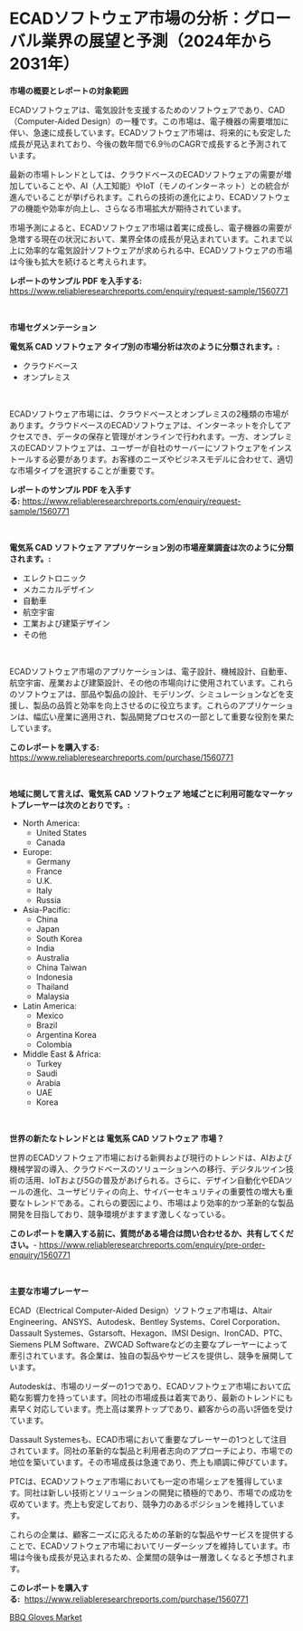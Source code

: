<p><h1>ECADソフトウェア市場の分析：グローバル業界の展望と予測（2024年から2031年）</h1></p><p><strong>市場の概要とレポートの対象範囲</strong></p>
<p><p>ECADソフトウェアは、電気設計を支援するためのソフトウェアであり、CAD（Computer-Aided Design）の一種です。この市場は、電子機器の需要増加に伴い、急速に成長しています。ECADソフトウェア市場は、将来的にも安定した成長が見込まれており、今後の数年間で6.9％のCAGRで成長すると予測されています。</p><p>最新の市場トレンドとしては、クラウドベースのECADソフトウェアの需要が増加していることや、AI（人工知能）やIoT（モノのインターネット）との統合が進んでいることが挙げられます。これらの技術の進化により、ECADソフトウェアの機能や効率が向上し、さらなる市場拡大が期待されています。</p><p>市場予測によると、ECADソフトウェア市場は着実に成長し、電子機器の需要が急増する現在の状況において、業界全体の成長が見込まれています。これまで以上に効率的な電気設計ソフトウェアが求められる中、ECADソフトウェアの市場は今後も拡大を続けると考えられます。</p></p>
<p><strong>レポートのサンプル PDF を入手する:</strong> <a href="https://www.reliableresearchreports.com/enquiry/request-sample/1560771">https://www.reliableresearchreports.com/enquiry/request-sample/1560771</a></p>
<p>&nbsp;</p>
<p><strong>市場セグメンテーション</strong></p>
<p><strong>電気系 CAD ソフトウェア タイプ別の市場分析は次のように分類されます。:</strong></p>
<p><ul><li>クラウドベース</li><li>オンプレミス</li></ul></p>
<p>&nbsp;</p>
<p><p>ECADソフトウェア市場には、クラウドベースとオンプレミスの2種類の市場があります。クラウドベースのECADソフトウェアは、インターネットを介してアクセスでき、データの保存と管理がオンラインで行われます。一方、オンプレミスのECADソフトウェアは、ユーザーが自社のサーバーにソフトウェアをインストールする必要があります。お客様のニーズやビジネスモデルに合わせて、適切な市場タイプを選択することが重要です。</p></p>
<p><strong>レポートのサンプル PDF を入手する:</strong>&nbsp;<a href="https://www.reliableresearchreports.com/enquiry/request-sample/1560771">https://www.reliableresearchreports.com/enquiry/request-sample/1560771</a></p>
<p>&nbsp;</p>
<p><strong> 電気系 CAD ソフトウェア アプリケーション別の市場産業調査は次のように分類されます。:</strong></p>
<p><ul><li>エレクトロニック</li><li>メカニカルデザイン</li><li>自動車</li><li>航空宇宙</li><li>工業および建築デザイン</li><li>その他</li></ul></p>
<p>&nbsp;</p>
<p><p>ECADソフトウェア市場のアプリケーションは、電子設計、機械設計、自動車、航空宇宙、産業および建築設計、その他の市場向けに使用されています。これらのソフトウェアは、部品や製品の設計、モデリング、シミュレーションなどを支援し、製品の品質と効率を向上させるのに役立ちます。これらのアプリケーションは、幅広い産業に適用され、製品開発プロセスの一部として重要な役割を果たしています。</p></p>
<p><strong>このレポートを購入する:</strong>&nbsp; <a href="https://www.reliableresearchreports.com/purchase/1560771">https://www.reliableresearchreports.com/purchase/1560771</a></p>
<p>&nbsp;</p>
<p><strong>地域に関して言えば、電気系 CAD ソフトウェア 地域ごとに利用可能なマーケットプレーヤーは次のとおりです。:</strong></p>
<p><ul>
    <li>
        North America:
        <ul>
            <li>United States</li>
            <li>Canada</li>
        </ul>
    </li>
    <li>
        Europe:
        <ul>
            <li>Germany</li>
            <li>France</li>
            <li>U.K.</li>
            <li>Italy</li>
            <li>Russia</li>
        </ul>
    </li>
    <li>
        Asia-Pacific:
        <ul>
            <li>China</li>
            <li>Japan</li>
            <li>South Korea</li>
            <li>India</li>
            <li>Australia</li>
            <li>China Taiwan</li>
            <li>Indonesia</li>
            <li>Thailand</li>
            <li>Malaysia</li>
        </ul>
    </li>
    <li>
        Latin America:
        <ul>
            <li>Mexico</li>
            <li>Brazil</li>
            <li>Argentina Korea</li>
            <li>Colombia</li>
        </ul>
    </li>
    <li>
        Middle East & Africa:
        <ul>
            <li>Turkey</li>
            <li>Saudi</li>
            <li>Arabia</li>
            <li>UAE</li>
            <li>Korea</li>
        </ul>
    </li>
    </ul></p>
<p>&nbsp;</p>
<p><strong>世界の新たなトレンドとは 電気系 CAD ソフトウェア 市場？</strong></p>
<p><p>世界のECADソフトウェア市場における新興および現行のトレンドは、AIおよび機械学習の導入、クラウドベースのソリューションへの移行、デジタルツイン技術の活用、IoTおよび5Gの普及があげられる。さらに、デザイン自動化やEDAツールの進化、ユーザビリティの向上、サイバーセキュリティの重要性の増大も重要なトレンドである。これらの要因により、市場はより効率的かつ革新的な製品開発を目指しており、競争環境がますます激しくなっている。</p></p>
<p><strong>このレポートを購入する前に、質問がある場合は問い合わせるか、共有してください。</strong>- <a href="https://www.reliableresearchreports.com/enquiry/pre-order-enquiry/1560771">https://www.reliableresearchreports.com/enquiry/pre-order-enquiry/1560771</a></p>
<p>&nbsp;</p>
<p><strong>主要な市場プレーヤー</strong></p>
<p><p>ECAD（Electrical Computer-Aided Design）ソフトウェア市場は、Altair Engineering、ANSYS、Autodesk、Bentley Systems、Corel Corporation、Dassault Systemes、Gstarsoft、Hexagon、IMSI Design、IronCAD、PTC、Siemens PLM Software、ZWCAD Softwareなどの主要なプレーヤーによって牽引されています。各企業は、独自の製品やサービスを提供し、競争を展開しています。</p><p>Autodeskは、市場のリーダーの1つであり、ECADソフトウェア市場において広範な影響力を持っています。同社の市場成長は着実であり、最新のトレンドにも素早く対応しています。売上高は業界トップであり、顧客からの高い評価を受けています。</p><p>Dassault Systemesも、ECAD市場において重要なプレーヤーの1つとして注目されています。同社の革新的な製品と利用者志向のアプローチにより、市場での地位を築いています。その市場成長は急速であり、売上も順調に伸びています。</p><p>PTCは、ECADソフトウェア市場においても一定の市場シェアを獲得しています。同社は新しい技術とソリューションの開発に積極的であり、市場での成功を収めています。売上も安定しており、競争力のあるポジションを維持しています。</p><p>これらの企業は、顧客ニーズに応えるための革新的な製品やサービスを提供することで、ECADソフトウェア市場においてリーダーシップを維持しています。市場は今後も成長が見込まれるため、企業間の競争は一層激しくなると予想されます。</p></p>
<p><strong>このレポートを購入する:</strong>&nbsp;&nbsp;<a href="https://www.reliableresearchreports.com/purchase/1560771">https://www.reliableresearchreports.com/purchase/1560771</a></p>
<p><p><a href="https://github.com/YashRP12/Market-Research-Report-List-3/blob/main/bbq-gloves-market.md">BBQ Gloves Market</a></p></p>